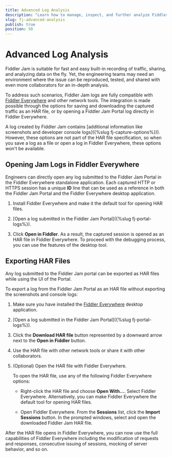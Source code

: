 ```yaml
---
title: Advanced Log Analysis
description: "Learn how to manage, inspect, and further analyze Fiddler Jam logs by opening them or by exporting them as HAR files in the Fiddler Everywhere desktop application."
slug: fj-advanced-analysis
publish: true
position: 50
---
```


# Advanced Log Analysis

Fiddler Jam is suitable for fast and easy built-in recording of traffic, sharing, and analyzing data on the fly. Yet, the engineering teams may need an environment where the issue can be reproduced, tested, and shared with even more collaborators for an in-depth analysis.

To address such scenarios, Fiddler Jam logs are fully compatible with [Fiddler Everywhere](https://www.telerik.com/download/fiddler-everywhere) and other network tools. The integration is made possible through the options for saving and downloading the captured traffic as an HAR file, or by opening a Fiddler Jam Portal log directly in Fiddler Everywhere.

A log created by Fiddler Jam contains [additional information like screenshots and developer console logs]({%slug fj-capture-options%})). However, these options are not part of the HAR file specification, so when you save a log as a file or open a log in Fiddler Everywhere, these options won't be available.

## Opening Jam Logs in Fiddler Everywhere

Engineers can directly open any log submitted to the Fiddler Jam Portal in the Fiddler Everywhere standalone application. Each captured HTTP or HTTPS session has a unique **ID** line that can be used as a reference in both the Fiddler Jam Portal and the Fiddler Everywhere desktop application.

1. Install Fiddler Everywhere and make it the default tool for opening HAR files.

1. [Open a log submitted in the Fiddler Jam Portal]({%slug fj-portal-logs%}).

1. Click **Open in Fiddler**. As a result, the captured session is opened as an HAR file in Fiddler Everywhere. To proceed with the debugging process, you can use the features of the desktop tool.

## Exporting HAR Files

Any log submitted to the Fiddler Jam portal can be exported as HAR files while using the UI of the Portal.

To export a log from the Fiddler Jam Portal as an HAR file without exporting the screenshots and console logs:

1. Make sure you have installed the [Fiddler Everywhere](https://docs.telerik.com/fiddler-everywhere) desktop application.

1. [Open a log submitted in the Fiddler Jam Portal]({%slug fj-portal-logs%}).

1. Click the **Download HAR file** button represented by a downward arrow next to the **Open in Fiddler** button.

1. Use the HAR file with other network tools or share it with other collaborators.

1. (Optional) Open the HAR file with Fiddler Everywhere.

    To open the HAR file, use any of the following Fiddler Everywhere options:

    - Right-click the HAR file and choose **Open With...**. Select Fiddler Everywhere. Alternatively, you can make Fiddler Everywhere the default tool for opening HAR files.

    - Open Fiddler Everywhere. From the **Sessions** list, click the  **Import Sessions** button. In the prompted windows, select and open the downloaded Fiddler Jam HAR file.

After the HAR file opens in Fiddler Everywhere, you can now use the full capabilities of Fiddler Everywhere including the modification of requests and responses, consecutive issuing of sessions, mocking of server behavior, and so on.
